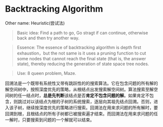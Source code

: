# Backtracking Algorithm

Other name: Heuristic(尝试法)

> Basic idea: Find a path to go, Go stragt if can continue, otherwise back and then try another way.


> Essence: The essence of backtracking algorithm is depth first exhaustion，but the not same is it uses a pruning function to cut some nodes that cannot reach the final state (that is, the answer state), thereby reducing the generation of state space tree nodes.

> Use: 8 queen problem, Maze.

回溯法是一个既带有系统性又带有跳跃性的的搜索算法。它在包含问题的所有解的解空间树中，按照深度优先的策略，从根结点出发搜索解空间树。算法搜索至解空间树的任一结点时，**总是先判断**该结点是否**肯定不包含问题的解**。如果肯定不包含，则跳过对以该结点为根的子树的系统搜索，逐层向其祖先结点回溯。否则，进入该子树，继续按深度优先的策略进行搜索。回溯法在用来求问题的所有解时，要回溯到根，且根结点的所有子树都已被搜索遍才结束。而回溯法在用来求问题的任一解时，只要搜索到问题的一个解就可以结束。